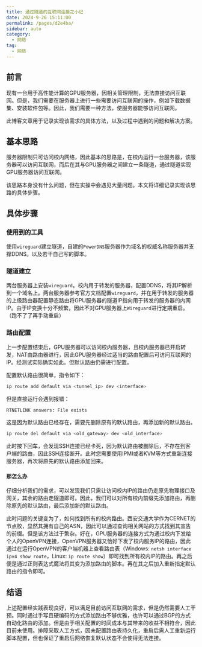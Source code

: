```yaml
---
title: 通过隧道的互联网连接之小记
date: 2024-9-26 15:11:00
permalink: /pages/d2e4ba/
sidebar: auto
category:
  - 网络
tag:
  - 网络
---
```


## 前言

现有一台用于高性能计算的GPU服务器，因相关管理限制，无法直接访问互联网。但是，我们需要在服务器上进行一些需要访问互联网的操作，例如下载数据集、安装软件包等。因此，我们需要一种方法，使服务器能够访问互联网。

此博客文章用于记录实现该需求的具体方法，以及过程中遇到的问题和解决方案。

## 基本思路

服务器限制只可访问校内网络，因此基本的思路是，在校内运行一台服务器，该服务器可以访问互联网，而后在其与GPU服务器之间建立一条隧道，通过隧道实现GPU服务器访问互联网。

该思路本身没有什么问题，但在实操中会遇见大量问题。本文将详细记录实现该思路的具体步骤。

## 具体步骤

### 使用到的工具

使用`wireguard`建立隧道，自建的`PowerDNS`服务器作为域名的权威名称服务器并支撑DDNS。以及若干自己写的脚本。

### 隧道建立

两台服务器上安装`wireguard`。校内用于转发的服务器，配置DDNS，将其IP解析到一个域名上。两台服务器参考官方文档配置`wireguard`，并在用于转发的服务器的上级路由器配置静态路由将GPU服务器的隧道IP指向用于转发的服务器的内网IP。由于IP变换十分不频繁，因此不对GPU服务器上`Wireguard`进行定期重启。（跑不了了再手动重启）

### 路由配置

上一步配置结束后，GPU服务器可以访问校内服务器，且校内服务器已开启转发，NAT由路由器进行，因此GPU服务器经过适当的路由配置后可访问互联网的IP。经测试实际确实如此。但默认路由仍需进行配置。

配置默认路由很简单，指令如下：

```bash
ip route add default via <tunnel_ip> dev <interface>
```

但是直接运行会遇到报错：

```bash
RTNETLINK answers: File exists
```

这是因为默认路由已经存在，需要先删除原有的默认路由，再添加新的默认路由。

```bash
ip route del default via <old_gateway> dev <old_interface>
```

此时按下回车，会发现SSH连接已经卡死，因为默认路由被删除后，不存在到客户端的路由，因此SSH连接断开。此时您需要使用IPMI或者KVM等方式重新连接服务器，再次将原先的默认路由添加回来。

#### 那怎么办

仔细分析我们的需求，可以发现我们只需让访问校内IP的路由仍走原先物理接口及网关，其余的路由走隧道即可。因此，我们可以对所有校内前缀先添加路由，再删除原先的默认路由，最后添加新的默认路由。

此时问题的关键变为了，如何找到所有的校内路由。西安交通大学作为CERNET的节点校，显然其拥有自己的ASN，因此可以通过查询相关网站的方式找到其宣告的前缀。但是该方法过于繁杂。好在，GPU服务器的连接方式为通过校内下发给个人的OpenVPN连接，OpenVPN服务器又恰好下发了校内服务IP的路由，因此通过在运行OpenVPN的客户端机器上查看路由表（Windows: `netsh interface ipv4 show route`，Linux: `ip route show`）即可找到所有校内IP的路由。再之后便是通过正则表达式魔法将其变为添加路由的脚本。再在其之后加入重新指定默认路由的指令即可。

## 结语

上述配置经实践表现良好，可以满足目前访问互联网的需求，但是仍然需要人工干预。同时通过手写且硬编码的方式添加路由不够优雅，也许可以通过BGP的方式自动化路由的添加。但是由于相关配置的时间成本与其带来的收益不相符合，因此目前未使用。排障采取人工方式，因未配置路由表持久化，重启后需人工重新运行脚本配置，但也保证了重启后网络恢复默认状态不会使得无法连接。
